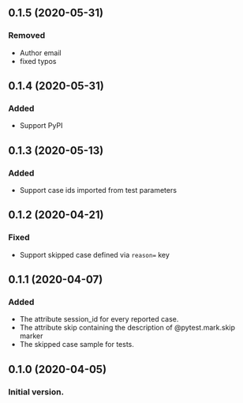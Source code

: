 ## 0.1.5 (2020-05-31)
### Removed
 - Author email
 - fixed typos

## 0.1.4 (2020-05-31)
### Added
 - Support PyPI


## 0.1.3 (2020-05-13)
### Added
 - Support case ids imported from test parameters


## 0.1.2 (2020-04-21)
### Fixed
 - Support skipped case defined via `reason=` key 


## 0.1.1 (2020-04-07)
### Added
 - The attribute session_id for every reported case.
 - The attribute skip containing the description of @pytest.mark.skip marker
 - The skipped case sample for tests. 


## 0.1.0 (2020-04-05)
### Initial version.
